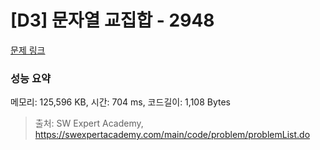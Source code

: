 # [D3] 문자열 교집합 - 2948 

[문제 링크](https://swexpertacademy.com/main/code/problem/problemDetail.do?contestProbId=AV-Un3G64SUDFAXr) 

### 성능 요약

메모리: 125,596 KB, 시간: 704 ms, 코드길이: 1,108 Bytes



> 출처: SW Expert Academy, https://swexpertacademy.com/main/code/problem/problemList.do
